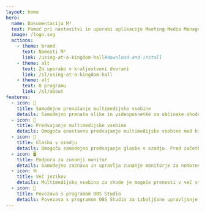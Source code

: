```yaml
---
layout: home
hero:
  name: Dokumentacija M³
  text: Pomoč pri nastavitvi in uporabi aplikacije Meeting Media Manager
  image: /logo.svg
  actions:
    - theme: brand
      text: Namesti M³
      link: /using-at-a-kingdom-hall#download-and-install
    - theme: alt
      text: Za uporabo v kraljestveni dvorani
      link: /sl/using-at-a-kingdom-hall
    - theme: alt
      text: O programu
      link: /sl/about
features:
  - icon: 🚀
    title: Samodejno prenašanje multimedijske vsebine
    details: Samodejno prenaša slike in videoposnetke za občinske shode v katerem koli jeziku, ki je na voljo na uradnem spletnem mestu Jehovovih prič.
  - icon: 🎦
    title: Predvajanje multimedijske vsebine
    details: Omogoča enostavno predvajanje multimedijske vsebine med hibridnimi shodi ali shodi v živo.
  - icon: 🎵
    title: Glasba v ozadju
    details: Omogoča samodejno predvajanje glasbe v ozadju. Pred začetkom shoda jo neha predvajati. Glasbo v ozadju se lahko po shodu ponovno zažene z enim klikom.
  - icon: 🖥️
    title: Podpora za zunanji monitor
    details: Samodejno zaznava in upravlja zunanje monitorje za nemoteno predvajanje multimedijske vsebine.
  - icon: 🌐
    title: Več jezikov
    details: Multimedijsko vsebino za shode je mogoče prenesti v več sto jezikih in za jezik vmesnika M³ uporabiti katerega koli od številnih razpoložljivih jezikov.
  - icon: 🧩
    title: Povezava s programom OBS Studio
    details: Povezava s programom OBS Studio za izboljšano upravljanje multimedijske vsebine in boljše možnosti predvajanja te vsebine.
---
```

